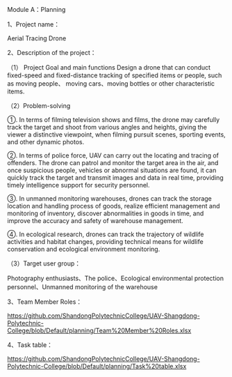 Module A：Planning

1、Project name：

Aerial Tracing Drone

2、Description of the project：

（1） Project Goal and main functions
Design a drone that can conduct fixed-speed and fixed-distance tracking of specified items or people, such as moving people、 moving cars、moving bottles or other characteristic items.

（2）Problem-solving

①. In terms of filming television shows and films, the drone may carefully track the target and shoot from various angles and heights, giving the viewer a distinctive viewpoint, when filming pursuit scenes, sporting events, and other dynamic photos.

②. In terms of police force, UAV can carry out the locating and tracing of offenders. The drone can patrol and monitor the target area in the air, and once suspicious people, vehicles or abnormal situations are found, it can quickly track the target and transmit images and data in real time, providing timely intelligence support for security personnel.

③. In unmanned monitoring warehouses, drones can track the storage location and handling process of goods, realize efficient management and monitoring of inventory, discover abnormalities in goods in time, and improve the accuracy and safety of warehouse management.

④. In ecological research, drones can track the trajectory of wildlife activities and habitat changes, providing technical means for wildlife conservation and ecological environment monitoring.

（3）Target user group：

Photography enthusiasts、The police、Ecological environmental protection personnel、Unmanned monitoring of the warehouse

3、Team Member Roles：

https://github.com/ShandongPolytechnicCollege/UAV-Shangdong-Polytechnic-College/blob/Default/planning/Team%20Member%20Roles.xlsx

4、Task table：

https://github.com/ShandongPolytechnicCollege/UAV-Shangdong-Polytechnic-College/blob/Default/planning/Task%20table.xlsx
